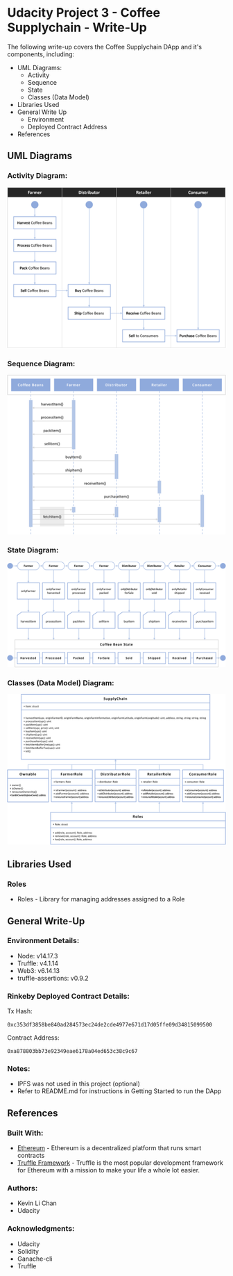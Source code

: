 # Udacity Project 3 - Coffee Supplychain - Write-Up

The following write-up covers the Coffee Supplychain DApp and it's components, including:
* UML Diagrams:
  * Activity
  * Sequence
  * State
  * Classes (Data Model)
* Libraries Used
* General Write Up
  * Environment
  * Deployed Contract Address
* References

## UML Diagrams
### Activity Diagram:

![Activity Diagram](images/Activity_Diagram.png)

### Sequence Diagram:

![Sequence Diagram](images/Sequence_Diagram.png)

### State Diagram:

![State Diagram](images/State_Diagram.png)

### Classes (Data Model) Diagram:

![Data_Model_Diagram](images/Data_Model_Diagram.png)

## Libraries Used
### Roles
* Roles - Library for managing addresses assigned to a Role

## General Write-Up
### Environment Details:
* Node: v14.17.3
* Truffle: v4.1.14
* Web3: v6.14.13
* truffle-assertions: v0.9.2

### Rinkeby Deployed Contract Details:
Tx Hash:
```
0xc353df3858be840ad284573ec24de2cde4977e671d17d05ffe09d34815099500
```

Contract Address:
```
0xa878803bb73e92349eae6178a04ed653c38c9c67
```

### Notes:
* IPFS was not used in this project (optional)
* Refer to README.md for instructions in Getting Started to run the DApp

## References
### Built With:

* [Ethereum](https://www.ethereum.org/) - Ethereum is a decentralized platform that runs smart contracts
* [Truffle Framework](http://truffleframework.com/) - Truffle is the most popular development framework for Ethereum with a mission to make your life a whole lot easier.

### Authors:

* Kevin Li Chan
* Udacity

### Acknowledgments:

* Udacity
* Solidity
* Ganache-cli
* Truffle

